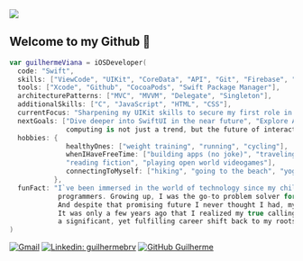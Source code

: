 <img src="https://github.com/guilhermebrv/guilhermebrv/assets/104163003/88af178e-6389-41d0-807a-2270afacaf21">

## Welcome to my Github 👋

```swift
var guilhermeViana = iOSDeveloper(
  code: "Swift",
  skills: ["ViewCode", "UIKit", "CoreData", "API", "Git", "Firebase", "Realm/MongoDB"],
  tools: ["Xcode", "Github", "CocoaPods", "Swift Package Manager"],
  architecturePatterns: ["MVC", "MVVM", "Delegate", "Singleton"],
  additionalSkills: ["C", "JavaScript", "HTML", "CSS"],
  currentFocus: "Sharpening my UIKit skills to secure my first role in iOS development",
  nextGoals: ["Dive deeper into SwiftUI in the near future", "Explore ARKit, because I believe that spatial
              computing is not just a trend, but the future of interaction and experience in the tech world"],
  hobbies: {
              healthyOnes: ["weight training", "running", "cycling"],
              whenIHaveFreeTime: ["building apps (no joke)", "traveling", "music", "horror and thriller movies",
              "reading fiction", "playing open world videogames"],
              connectingToMyself: ["hiking", "going to the beach", "yoga", "meditation"]
           },
  funFact: "I`ve been immersed in the world of technology since my childhood, thanks to both of my parents being
            programmers. Growing up, I was the go-to problem solver for computer issues in my circle of friends.
            And despite that promising future I never thought I had, my initial career path took me into Law.
            It was only a few years ago that I realized my true calling was in programming, leading me to make
            a significant, yet fulfilling career shift back to my roots in tech"
)
```
[![Gmail](https://img.shields.io/badge/-guibviana@icloud.com-red?style=flat-square&logo=iCloud&logoColor=white&link=guibviana@icloud.com)](mailto:guibviana@icloud.com)
[![Linkedin: guilhermebrv](https://img.shields.io/badge/-guilhermebrv-blue?style=flat-square&logo=Linkedin&logoColor=white&link=https://www.linkedin.com/in/guilhermebrv/)](https://www.linkedin.com/in/guilhermebrv/)
[![GitHub Guilherme](https://img.shields.io/github/followers/guilhermebrv?label=follow&style=social)](https://github.com/guilhermebrv)

##

